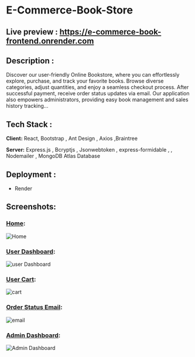 # E-Commerce-Book-Store

## Live preview : https://e-commerce-book-frontend.onrender.com

## Description :
 Discover our user-friendly Online Bookstore, where you can effortlessly explore, purchase, and track your favorite books. Browse diverse categories, adjust quantities, and enjoy a seamless checkout process. After successful payment, receive order status updates via email. Our application also empowers administrators, providing easy book management and sales history tracking...
## Tech Stack :

**Client:** React, Bootstrap , Ant Design , Axios ,Braintree 

**Server:** Express.js , Bcryptjs , Jsonwebtoken , express-formidable , , Nodemailer , MongoDB Atlas Database

## Deployment : 
  * Render
  
 ## Screenshots:
  ### <ins>Home</ins>:
![Home](https://github.com/SRayen/E-Commerce-Book-Store/assets/13922445/8ffd31a3-d648-4228-8878-32fcb2d3b082)
### <ins>User Dashboard</ins>:
![user Dashboard](https://github.com/SRayen/E-Commerce-Book-Store/assets/13922445/0ae38bc2-7c8b-4151-ba35-0b0ae8324070)
### <ins>User Cart</ins>:
![cart](https://github.com/SRayen/E-Commerce-Book-Store/assets/13922445/e647b9d6-fa22-449b-9503-01bc218596c2)
### <ins>Order Status Email</ins>:
![email](https://github.com/SRayen/E-Commerce-Book-Store/assets/13922445/02a63378-ed22-495b-adb9-408dfde10de8)
### <ins>Admin Dashboard</ins>:
![Admin Dashboard](https://github.com/SRayen/E-Commerce-Book-Store/assets/13922445/7373f52d-5064-46e9-a75b-59788f36b0ab)




